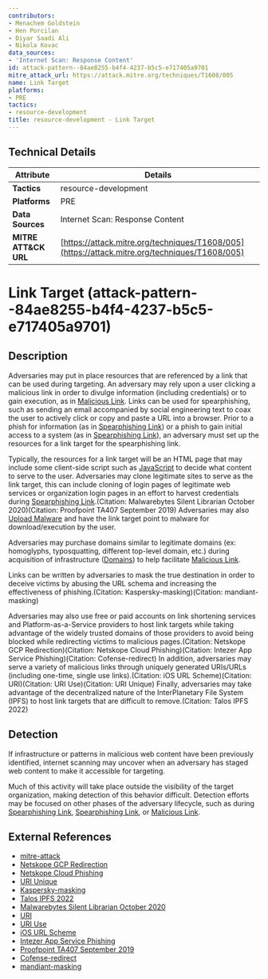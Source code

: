 ```yaml
---
contributors:
- Menachem Goldstein
- Hen Porcilan
- Diyar Saadi Ali
- Nikola Kovac
data_sources:
- 'Internet Scan: Response Content'
id: attack-pattern--84ae8255-b4f4-4237-b5c5-e717405a9701
mitre_attack_url: https://attack.mitre.org/techniques/T1608/005
name: Link Target
platforms:
- PRE
tactics:
- resource-development
title: resource-development - Link Target
---
```


## Technical Details

| Attribute | Details |
|-----------|----------|
| **Tactics** | resource-development |
| **Platforms** | PRE |
| **Data Sources** | Internet Scan: Response Content |
| **MITRE ATT&CK URL** | [https://attack.mitre.org/techniques/T1608/005](https://attack.mitre.org/techniques/T1608/005) |

# Link Target (attack-pattern--84ae8255-b4f4-4237-b5c5-e717405a9701)

## Description
Adversaries may put in place resources that are referenced by a link that can be used during targeting. An adversary may rely upon a user clicking a malicious link in order to divulge information (including credentials) or to gain execution, as in [Malicious Link](https://attack.mitre.org/techniques/T1204/001). Links can be used for spearphishing, such as sending an email accompanied by social engineering text to coax the user to actively click or copy and paste a URL into a browser. Prior to a phish for information (as in [Spearphishing Link](https://attack.mitre.org/techniques/T1598/003)) or a phish to gain initial access to a system (as in [Spearphishing Link](https://attack.mitre.org/techniques/T1566/002)), an adversary must set up the resources for a link target for the spearphishing link. 

Typically, the resources for a link target will be an HTML page that may include some client-side script such as [JavaScript](https://attack.mitre.org/techniques/T1059/007) to decide what content to serve to the user. Adversaries may clone legitimate sites to serve as the link target, this can include cloning of login pages of legitimate web services or organization login pages in an effort to harvest credentials during [Spearphishing Link](https://attack.mitre.org/techniques/T1598/003).(Citation: Malwarebytes Silent Librarian October 2020)(Citation: Proofpoint TA407 September 2019) Adversaries may also [Upload Malware](https://attack.mitre.org/techniques/T1608/001) and have the link target point to malware for download/execution by the user.

Adversaries may purchase domains similar to legitimate domains (ex: homoglyphs, typosquatting, different top-level domain, etc.) during acquisition of infrastructure ([Domains](https://attack.mitre.org/techniques/T1583/001)) to help facilitate [Malicious Link](https://attack.mitre.org/techniques/T1204/001).

Links can be written by adversaries to mask the true destination in order to deceive victims by abusing the URL schema and increasing the effectiveness of phishing.(Citation: Kaspersky-masking)(Citation: mandiant-masking)

Adversaries may also use free or paid accounts on link shortening services and Platform-as-a-Service providers to host link targets while taking advantage of the widely trusted domains of those providers to avoid being blocked while redirecting victims to malicious pages.(Citation: Netskope GCP Redirection)(Citation: Netskope Cloud Phishing)(Citation: Intezer App Service Phishing)(Citation: Cofense-redirect) In addition, adversaries may serve a variety of malicious links through uniquely generated URIs/URLs (including one-time, single use links).(Citation: iOS URL Scheme)(Citation: URI)(Citation: URI Use)(Citation: URI Unique) Finally, adversaries may take advantage of the decentralized nature of the InterPlanetary File System (IPFS) to host link targets that are difficult to remove.(Citation: Talos IPFS 2022)

## Detection
If infrastructure or patterns in malicious web content have been previously identified, internet scanning may uncover when an adversary has staged web content to make it accessible for targeting.

Much of this activity will take place outside the visibility of the target organization, making detection of this behavior difficult. Detection efforts may be focused on other phases of the adversary lifecycle, such as during [Spearphishing Link](https://attack.mitre.org/techniques/T1598/003), [Spearphishing Link](https://attack.mitre.org/techniques/T1566/002), or [Malicious Link](https://attack.mitre.org/techniques/T1204/001).

## External References
- [mitre-attack](https://attack.mitre.org/techniques/T1608/005)
- [Netskope GCP Redirection](https://www.netskope.com/blog/targeted-attacks-abusing-google-cloud-platform-open-redirection)
- [Netskope Cloud Phishing](https://www.netskope.com/blog/a-big-catch-cloud-phishing-from-google-app-engine-and-azure-app-service)
- [URI Unique](https://media.defense.gov/2020/Jun/09/2002313081/-1/-1/0/CSI-DETECT-AND-PREVENT-WEB-SHELL-MALWARE-20200422.PDF)
- [Kaspersky-masking](https://www.kaspersky.com/blog/malicious-redirect-methods/50045/)
- [Talos IPFS 2022](https://blog.talosintelligence.com/ipfs-abuse/)
- [Malwarebytes Silent Librarian October 2020](https://blog.malwarebytes.com/malwarebytes-news/2020/10/silent-librarian-apt-phishing-attack/)
- [URI](https://www.techtarget.com/searchsecurity/tip/Preparing-for-uniform-resource-identifier-URI-exploits)
- [URI Use](https://www.blackhat.com/presentations/bh-dc-08/McFeters-Rios-Carter/Presentation/bh-dc-08-mcfeters-rios-carter.pdf)
- [iOS URL Scheme](https://docs.ostorlab.co/kb/IPA_URL_SCHEME_HIJACKING/index.html)
- [Intezer App Service Phishing](https://www.intezer.com/blog/malware-analysis/kud-i-enter-your-server-new-vulnerabilities-in-microsoft-azure/)
- [Proofpoint TA407 September 2019](https://www.proofpoint.com/us/threat-insight/post/threat-actor-profile-ta407-silent-librarian)
- [Cofense-redirect](https://cofense.com/blog/major-energy-company-targeted-in-large-qr-code-campaign/)
- [mandiant-masking](https://www.mandiant.com/resources/blog/url-obfuscation-schema-abuse)
